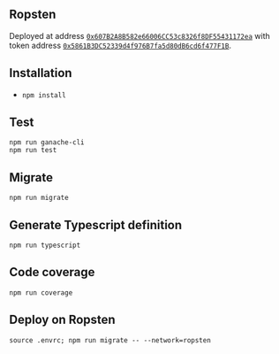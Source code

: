 ## Ropsten

Deployed at address [`0x607B2A8B582e66006CC53c8326f8DF55431172ea`](https://ropsten.etherscan.io/address/0x607B2A8B582e66006CC53c8326f8DF55431172ea) with token address [`0x5861B3DC52339d4f976B7fa5d80dB6cd6f477F1B`](https://ropsten.etherscan.io/token/0x5861b3dc52339d4f976b7fa5d80db6cd6f477f1b).

## Installation

- `npm install`

## Test

```
npm run ganache-cli
npm run test
```

## Migrate

```
npm run migrate
```

## Generate Typescript definition

```
npm run typescript
```

## Code coverage

```
npm run coverage
```

## Deploy on Ropsten

```
source .envrc; npm run migrate -- --network=ropsten
```